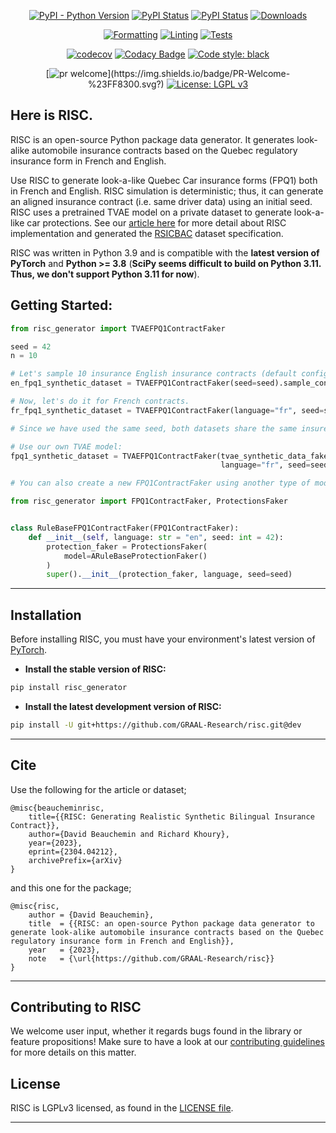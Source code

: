 <div align="center">

[![PyPI - Python Version](https://img.shields.io/pypi/pyversions/risc_generator)](https://pypi.org/project/risc_generator)
[![PyPI Status](https://badge.fury.io/py/risc_generator.svg)](https://badge.fury.io/py/risc_generator)
[![PyPI Status](https://pepy.tech/badge/risc_generator)](https://pepy.tech/project/risc_generator)
[![Downloads](https://pepy.tech/badge/risc_generator/month)](https://pepy.tech/project/risc_generator)

[![Formatting](https://github.com/GRAAL-Research/risc/actions/workflows/formatting.yml/badge.svg?branch=stable)](https://github.com/GRAAL-Research/risc/actions/workflows/formatting.yml)
[![Linting](https://github.com/GRAAL-Research/risc/actions/workflows/linting.yml/badge.svg?branch=stable)](https://github.com/GRAAL-Research/risc/actions/workflows/linting.yml)
[![Tests](https://github.com/GRAAL-Research/risc/actions/workflows/tests.yml/badge.svg?branch=stable)](https://github.com/GRAAL-Research/risc/actions/workflows/tests.yml)

[![codecov](https://codecov.io/gh/GRAAL-Research/risc/branch/main/graph/badge.svg)](https://codecov.io/gh/GRAAL-Research/risc)
[![Codacy Badge](https://app.codacy.com/project/badge/Grade/62464699ff0740d0b8064227c4274b98)](https://www.codacy.com/gh/GRAAL-Research/risc/dashboard?utm_source=github.com&amp;utm_medium=referral&amp;utm_content=GRAAL-Research/risc&amp;utm_campaign=Badge_Grade)
<a href="https://github.com/psf/black"><img alt="Code style: black" src="https://img.shields.io/badge/code%20style-black-000000.svg"></a>

[![pr welcome](https://img.shields.io/badge/PR-Welcome-%23FF8300.svg?)](https://img.shields.io/badge/PR-Welcome-%23FF8300.svg?)
[![License: LGPL v3](https://img.shields.io/badge/License-LGPL%20v3-blue.svg)](http://www.gnu.org/licenses/lgpl-3.0)
</div>

## Here is RISC.

RISC is an open-source Python package data generator. It generates look-alike automobile insurance contracts based on
the Quebec regulatory insurance form in French and English.

Use RISC to generate look-a-like Quebec Car insurance forms (FPQ1) both in French and English. RISC simulation is
deterministic; thus, it can generate an aligned insurance contract (i.e. same driver data) using an initial seed.
RISC uses a pretrained TVAE model on a private dataset to generate look-a-like car protections.
See our [article here](https://arxiv.org/abs/2304.04212) for more detail about RISC implementation and generated the 
[RSICBAC](https://huggingface.co/datasets/davebulaval/RISCBAC) dataset specification.

RISC was written in Python 3.9 and is compatible with the __latest version of PyTorch__ and __Python >= 3.8__ (**SciPy
seems difficult to build on Python 3.11. Thus, we don't support Python 3.11 for now**).

## Getting Started:

```python
from risc_generator import TVAEFPQ1ContractFaker

seed = 42
n = 10

# Let's sample 10 insurance English insurance contracts (default configuration).
en_fpq1_synthetic_dataset = TVAEFPQ1ContractFaker(seed=seed).sample_contracts(number_sample=n)

# Now, let's do it for French contracts.
fr_fpq1_synthetic_dataset = TVAEFPQ1ContractFaker(language="fr", seed=seed).sample_contracts(number_sample=n)

# Since we have used the same seed, both datasets share the same insuree information.

# Use our own TVAE model:
fpq1_synthetic_dataset = TVAEFPQ1ContractFaker(tvae_synthetic_data_faker_model_path="a_path_to_a_tvae_.pkl",
                                               language="fr", seed=seed).sample_contracts(number_sample=n)

# You can also create a new FPQ1ContractFaker using another type of model using our interface.

from risc_generator import FPQ1ContractFaker, ProtectionsFaker


class RuleBaseFPQ1ContractFaker(FPQ1ContractFaker):
    def __init__(self, language: str = "en", seed: int = 42):
        protection_faker = ProtectionsFaker(
            model=ARuleBaseProtectionFaker()
        )
        super().__init__(protection_faker, language, seed=seed)
```

------------------

## Installation

Before installing RISC, you must have your environment's latest version of [PyTorch](https://pytorch.org/).

- **Install the stable version of RISC:**

```sh
pip install risc_generator
```

- **Install the latest development version of RISC:**

```sh
pip install -U git+https://github.com/GRAAL-Research/risc.git@dev
```

------------------

## Cite

Use the following for the article or dataset;

```
@misc{beaucheminrisc,
    title={{RISC: Generating Realistic Synthetic Bilingual Insurance
Contract}},
    author={David Beauchemin and Richard Khoury},
    year={2023},
    eprint={2304.04212},
    archivePrefix={arXiv}
}
```

and this one for the package;

```
@misc{risc,
    author = {David Beauchemin},
    title  = {{RISC: an open-source Python package data generator to generate look-alike automobile insurance contracts based on the Quebec regulatory insurance form in French and English}},
    year   = {2023},
    note   = {\url{https://github.com/GRAAL-Research/risc}}
}
```

------------------

## Contributing to RISC

We welcome user input, whether it regards bugs found in the library or feature propositions! Make sure to have a
look at our [contributing guidelines](https://github.com/GRAAL-Research/risc/blob/main/.github/CONTRIBUTING.md)
for more details on this matter.

## License

RISC is LGPLv3 licensed, as found in
the [LICENSE file](https://github.com/GRAAL-Research/risc/blob/main/LICENSE).

------------------
